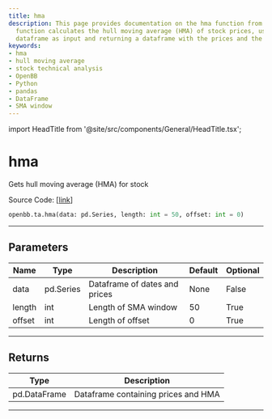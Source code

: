 ```yaml
---
title: hma
description: This page provides documentation on the hma function from OpenBB. This
  function calculates the hull moving average (HMA) of stock prices, using a pandas
  dataframe as input and returning a dataframe with the prices and the HMA.
keywords:
- hma
- hull moving average
- stock technical analysis
- OpenBB
- Python
- pandas
- DataFrame
- SMA window
---
```


import HeadTitle from '@site/src/components/General/HeadTitle.tsx';

<HeadTitle title="hma - Ta - Reference | OpenBB SDK Docs" />

# hma

Gets hull moving average (HMA) for stock

Source Code: [[link](https://github.com/OpenBB-finance/OpenBBTerminal/tree/main/openbb_terminal/common/technical_analysis/overlap_model.py#L91)]

```python
openbb.ta.hma(data: pd.Series, length: int = 50, offset: int = 0)
```

---

## Parameters

| Name | Type | Description | Default | Optional |
| ---- | ---- | ----------- | ------- | -------- |
| data | pd.Series | Dataframe of dates and prices | None | False |
| length | int | Length of SMA window | 50 | True |
| offset | int | Length of offset | 0 | True |


---

## Returns

| Type | Description |
| ---- | ----------- |
| pd.DataFrame | Dataframe containing prices and HMA |
---
